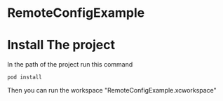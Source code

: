 # RemoteConfigExample
 # Install The project 
 
 In the path of the project run this command 
 
 `pod install`
 
 Then you can run the workspace "RemoteConfigExample.xcworkspace"
